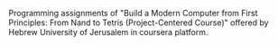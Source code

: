 Programming assignments of "Build a Modern Computer from First Principles: From Nand to Tetris (Project-Centered Course)" offered by Hebrew University of Jerusalem in coursera platform.
